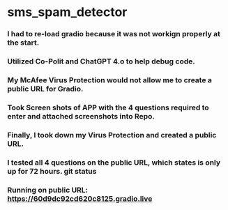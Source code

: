 # sms_spam_detector
### I had to re-load gradio because it was not workign properly at the start.
### Utilized Co-Polit and ChatGPT 4.o to help debug code.
### My McAfee Virus Protection would not allow me to create a public URL for Gradio. 
### Took Screen shots of APP with the 4 questions required to enter and attached screenshots into Repo.
### Finally, I took down my Virus Protection and created a public URL.
### I tested all 4 questions on the public URL, which states is only up for 72 hours. git status
### Running on public URL: https://60d9dc92cd620c8125.gradio.live 